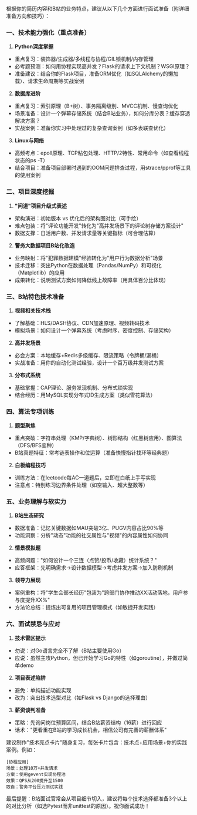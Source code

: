 根据你的简历内容和B站的业务特点，建议从以下几个方面进行面试准备（附详细准备方向和技巧）：

### 一、技术能力强化（重点准备）
1. **Python深度掌握**
- 重点复习：装饰器/生成器/多线程与协程/GIL锁机制/内存管理
- 必考题预测：如何用协程实现高并发？Flask的请求上下文机制？WSGI原理？
- 准备建议：结合你的Flask项目，准备ORM优化（如SQLAlchemy的懒加载）、请求生命周期等实战案例

2. **数据库进阶**
- 重点复习：索引原理（B+树）、事务隔离级别、MVCC机制、慢查询优化
- 场景准备：设计一个弹幕存储系统（结合B站业务），如何分库分表？缓存穿透解决方案？
- 实战案例：准备你实习中处理过的复杂查询案例（如多表联查优化）

3. **Linux与网络**
- 高频考点：epoll原理、TCP粘包处理、HTTP/2特性、常用命令（如查看线程状态的ps -T）
- 结合项目：准备项目部署时遇到的OOM问题排查过程，用strace/pprof等工具的使用案例

### 二、项目深度挖掘
1. **"问道"项目升级式表述**
- 架构演进：初始版本 vs 优化后的架构图对比（可手绘）
- 难点包装：将"评论功能开发"转化为"高并发场景下的评论树存储方案设计"
- 数据支撑：日活用户数、并发请求量等关键指标（可合理估算）

2. **警务大数据项目B站化改造**
- 业务映射：将"犯罪数据建模"经验转化为"用户行为数据分析"场景
- 技术迁移：突出Python在数据处理（Pandas/NumPy）和可视化（Matplotlib）的应用
- 成果转化：说明测试方案如何降低线上故障率（用具体百分比体现）

### 三、B站特色技术准备
1. **视频相关技术栈**
- 了解基础：HLS/DASH协议、CDN加速原理、视频转码技术
- 模拟场景：如何设计一个弹幕系统（考虑时序、密度控制、存储架构）

2. **高并发场景**
- 必会方案：本地缓存+Redis多级缓存、限流策略（令牌桶/漏桶）
- 实战准备：用你的自动化测试经验，设计一个百万级并发测试方案

3. **分布式系统**
- 基础掌握：CAP理论、服务发现机制、分布式锁实现
- 结合经历：用MySQL实现分布式ID生成方案（类似雪花算法）

### 四、算法专项训练
1. **题型聚焦**
- 重点突破：字符串处理（KMP/字典树）、树形结构（红黑树应用）、图算法（DFS/BFS变种）
- B站真题特征：常考链表操作和位运算（准备快慢指针找环等经典题）

2. **白板编程技巧**
- 训练方法：在leetcode每AC一道题后，立即在白纸上手写实现
- 注意点：特别练习边界条件处理（如空输入、超大整数等）

### 五、业务理解与软实力
1. **B站生态研究**
- 数据准备：记忆关键数据如MAU突破3亿、PUGV内容占比90%等
- 功能洞察：分析"动态"功能的社交属性与"视频"的内容属性如何协同

2. **情景模拟题**
- 高频问题："如何设计一个三连（点赞/投币/收藏）统计系统？"
- 应答框架：先明确需求→设计数据模型→考虑并发方案→加入防刷机制

3. **领导力展现**
- 案例重构：将"学生会部长经历"包装为"跨部门协作推动XX活动落地，用户参与度提升XX%"
- 方法论总结：提炼出可复用的项目管理模式（如敏捷开发实践）

### 六、面试禁忌与应对
1. **技术雷区提示**
- 勿说：对Go语言完全不了解（B站主要使用Go）
- 应说：虽然主攻Python，但已开始学习Go的特性（如goroutine），并做过简单demo

2. **项目表述陷阱**
- 避免：单纯描述功能实现
- 改为：突出技术选型对比（如Flask vs Django的选择理由）

3. **薪资谈判准备**
- 策略：先询问岗位预算区间，结合B站薪资结构（16薪）进行回应
- 话术："更看重在B站的学习成长机会，相信公司有完善的薪酬体系"

建议制作"技术亮点卡片"随身复习，每张卡片包含：技术点+应用场景+你的实践案例。例如：
```
[协程应用]
场景：处理10万+并发请求
方案：使用gevent实现协程池
效果：QPS从200提升至1500
取自：警务平台压力测试实践
```

最后提醒：B站面试官常会从项目细节切入，建议将每个技术选择都准备3个以上的对比分析（如选Pytest而非unittest的原因）。祝你面试成功！
